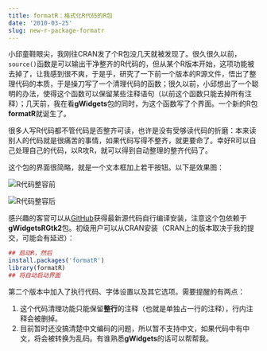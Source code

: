 ```yaml
---
title: formatR：格式化R代码的R包
date: '2010-03-25'
slug: new-r-package-formatr
---
```


小邱童鞋眼尖，我刚往CRAN发了个R包没几天就被发现了。很久很久以前，`source()`函数是可以输出干净整齐的R代码的，但从某个R版本开始，这项功能被去掉了，让我感到很不爽，于是乎，研究了一下前一个版本的R源文件，悟出了整理代码的本质，于是操刀写了一个清理代码的函数；很久以前，小邱想出了一个聪明的办法，使得这个函数可以保留某些注释语句（以前这个函数只能去掉所有注释）；几天前，我在看**gWidgets**包的同时，为这个函数写了个界面。一个新的R包**formatR**就诞生了。

很多人写R代码都不管代码是否整齐可读，也许是没有受够读代码的折磨：本来读别人的代码就是很痛苦的事情，如果代码写得不整齐，就更要命了。幸好R可以自己处理自己的代码，以R攻R，就可以得到自动整理的整齐代码了。

这个包的界面很简略，就是一个文本框加上若干按钮。以下是效果图：

![R代码整容前](http://i.imgur.com/Y55lL.png)

![R代码整容后](http://i.imgur.com/v141t.png)

感兴趣的客官可以从[GitHub](https://github.com/yihui/formatR)获得最新源代码自行编译安装，注意这个包依赖于**gWidgetsRGtk2**包。初级用户可以从CRAN安装（CRAN上的版本取决于我的提交，可能会有延迟）：

```r
## 启动R，然后
install.packages('formatR')
library(formatR)
## 将自动启动界面
```

第二个版本中加入了执行代码、字体设置以及其它选项。需要提醒的有两点：

1. 这个代码清理功能只能保留**整行**的注释（也就是单独占一行的注释），行内注释会被删掉。
2. 目前暂时还没搞清楚中文编码的问题，所以暂不支持中文，如果代码中有中文，将会被转换为乱码。有谁熟悉**gWidgets**的话可以帮帮我。
